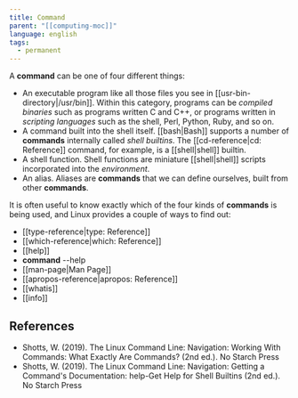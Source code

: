```yaml
---
title: Command
parent: "[[computing-moc]]"
language: english
tags:
  - permanent
---
```



A **command** can be one of four different things:

- An <span class="highlight">executable program</span> like all those files you see in [[usr-bin-directory|/usr/bin]]. Within this category, programs can be _compiled binaries_ such as programs written C and C++, or programs written in _scripting languages_ such as the shell, Perl, Python, Ruby, and so on.
- A <span class="highlight">command built into the shell itself</span>. [[bash|Bash]] supports a number of **commands** internally called _shell builtins_. The [[cd-reference|cd: Reference]] command, for example, is a [[shell|shell]] builtin.
- A <span class="highlight">shell function</span>. Shell functions are miniature [[shell|shell]] scripts incorporated into the _environment_.
- An <span class="highlight">alias</span>. Aliases are **commands** that we can define ourselves, built from other **commands**.

It is often useful to know exactly which of the four kinds of **commands** is being used, and Linux provides a couple of ways to find out:

- [[type-reference|type: Reference]]
- [[which-reference|which: Reference]]
- [[help]]
- **command** --help
- [[man-page|Man Page]]
- [[apropos-reference|apropos: Reference]]
- [[whatis]]
- [[info]]

## References

- Shotts, W. (2019). <span class="reference-title">The Linux Command Line: Navigation: Working With Commands: What Exactly Are Commands? (2nd ed.)</span>. No Starch Press
- Shotts, W. (2019). <span class="reference-title">The Linux Command Line: Navigation: Getting a Command's Documentation: help-Get Help for Shell Builtins (2nd ed.)</span>. No Starch Press
